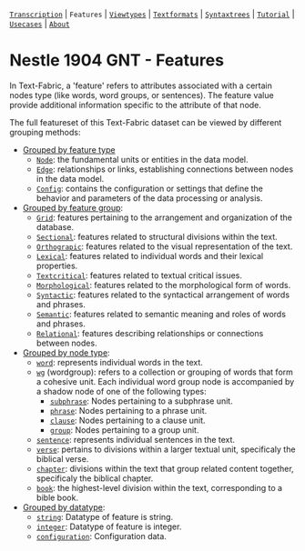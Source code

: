 <a name="start"></a>
[`Transcription`](../transcription.md#start) | `Features` | [`Viewtypes`](../viewtypes.md#start) | [`Textformats`](../textformats.md#start) |  [`Syntaxtrees`](../syntaxtrees.md#start) | [`Tutorial`](../../tutorial/README.md#start) | [`Usecases`](../usecases/README.md#start) | [`About`](../about.md#start)

# Nestle 1904 GNT - Features

In Text-Fabric, a 'feature' refers to attributes associated with a certain nodes type (like words, word groups, or sentences). The feature value provide additional information specific to the attribute of that node.

The full featureset of this Text-Fabric dataset can be viewed by different grouping methods:
* [Grouped by feature type](featuresbyfeaturetype.md#start)
     * [`Node`](featuresbyfeaturetype.md#node-features): the fundamental units or entities in the data model.
     * [`Edge`](featuresbyfeaturetype.md#edge-features): relationships or links, establishing connections between nodes in the data model.
     * [`Config`](featuresbyfeaturetype.md#config-features): contains the configuration or settings that define the behavior and parameters of the data processing or analysis.
* [Grouped by feature group](featuresbygroup.md#start):
     * [`Grid`](featuresbygroup.md#grid-features): features pertaining to the arrangement and organization of the database.
     * [`Sectional`](featuresbygroup.md#sectional-features): features related to structural divisions within the text.
     * [`Orthograpic`](featuresbygroup.md#orthograpic-features): features related to the visual representation of the text.
     * [`Lexical`](featuresbygroup.md#lexical-features): features related to individual words and their lexical properties.
     * [`Textcritical`](featuresbygroup.md#textcritical-features): features related to textual critical issues.
     * [`Morphological`](featuresbygroup.md#morphological-features): features related to the morphological form of words.
     * [`Syntactic`](featuresbygroup.md#syntactic-features): features related to the syntactical arrangement of words and phrases.
     * [`Semantic`](featuresbygroup.md#semantic-features): features related to semantic meaning and roles of words and phrases.
     * [`Relational`](featuresbygroup.md#relational-features): features describing relationships or connections between nodes.
* [Grouped by node type](featuresbynodetype.md#start):
     * [`word`](featuresbynodetype.md#word-nodes): represents individual words in the text.
     * [`wg`](featuresbynodetype.md#wordgroup-nodes) (wordgroup): refers to a collection or grouping of words that form a cohesive unit. Each individual word group node is accompanied by a shadow node of one of the following types: 
         * [`subphrase`](featuresbynodetype.md#subphrase-nodes): Nodes pertaining to a subphrase unit.
         * [`phrase`](featuresbynodetype.md#phrase-nodes): Nodes pertaining to a phrase unit.
         * [`clause`](featuresbynodetype.md#clause-nodes): Nodes pertaining to a clause unit.
         * [`group`](featuresbynodetype.md#group-nodes): Nodes pertaining to a group unit.
     * [`sentence`](featuresbynodetype.md#sentence-nodes): represents individual sentences in the text.
     * [`verse`](featuresbynodetype.md#verse-nodes): pertains to divisions within a larger textual unit, specificaly the biblical verse.
     * [`chapter`](featuresbynodetype.md#chapter-nodes): divisions within the text that group related content together, specificaly the biblical chapter.
     * [`book`](featuresbynodetype.md#book-nodes): the highest-level division within the text, corresponding to a bible book.
* [Grouped by datatype](featuresbydatatype.md#start):
     * [`string`](featuresbydatatype.md#string-datatype): Datatype of feature is string.
     * [`integer`](featuresbydatatype.md#integer-datatype): Datatype of feature is integer.
     * [`configuration`](featuresbydatatype.md#configuration-data): Configuration data.


